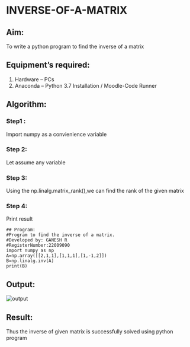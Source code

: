 # INVERSE-OF-A-MATRIX
## Aim:
To write a python program to find the inverse of a matrix
## Equipment’s required:
1. 	Hardware – PCs
2. 	Anaconda – Python 3.7 Installation / Moodle-Code Runner
## Algorithm:
### Step1 : 
Import numpy as a convienience variable
### Step 2: 
Let assume any variable
### Step 3: 
Using the np.linalg.matrix_rank(),we can find the rank of the given matrix
### Step 4: 
Print result
```
## Program:
#Program to find the inverse of a matrix.
#Developed by: GANESH R
#RegisterNumber:22009090
import numpy as np
A=np.array([[2,1,1],[1,1,1],[1,-1,2]])
B=np.linalg.inv(A)
print(B)
```
## Output:
![output](./Screenshot_20221229_133129.png)
## Result:
Thus the inverse of given matrix is successfully solved using python program


